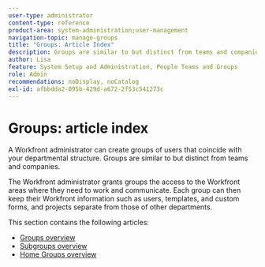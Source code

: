 ```yaml
---
user-type: administrator
content-type: reference
product-area: system-administration;user-management
navigation-topic: manage-groups
title: "Groups: Article Index"
description: Groups are similar to but distinct from teams and companies. The Workfront administrator grants groups the access to the Workfront areas where they need to work and communicate.
author: Lisa
feature: System Setup and Administration, People Teams and Groups
role: Admin
recommendations: noDisplay, noCatalog
exl-id: afbbdda2-095b-429d-a672-2f53c541273c
---
```

# Groups: article index

A Workfront administrator can create groups of users that coincide with your departmental structure. Groups are similar to but distinct from teams and companies.

The Workfront administrator grants groups the access to the Workfront areas where they need to work and communicate. Each group can then keep their Workfront information such as users, templates, and custom forms, and projects separate from those of other departments.

This section contains the following articles:

* [Groups overview](../../../administration-and-setup/manage-groups/groups-overview/groups.md) 
* [Subgroups overview](../../../administration-and-setup/manage-groups/groups-overview/subgroups.md) 
* [Home Groups overview](../../../administration-and-setup/manage-groups/groups-overview/home-groups.md)
